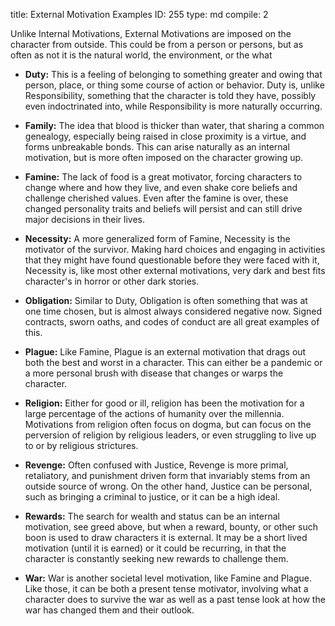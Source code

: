 title:          External Motivation Examples
ID:             255
type:           md
compile:        2


Unlike Internal Motivations, External Motivations are imposed on the character from outside. This could be from a person or persons, but as often as not it is the natural world, the environment, or the what

- **Duty:** This is a feeling of belonging to something greater and owing that person, place, or thing some course of action or behavior. Duty is, unlike Responsibility, something that the character is told they have, possibly even indoctrinated into, while Responsibility is more naturally occurring.

- **Family:** The idea that blood is thicker than water, that sharing a common genealogy, especially being raised in close proximity is a virtue, and forms unbreakable bonds. This can arise naturally as an internal motivation, but is more often imposed on the character growing up.

- **Famine:** The lack of food is a great motivator, forcing characters to change where and how they live, and even shake core beliefs and challenge cherished values. Even after the famine is over, these changed personality traits and beliefs will persist and can still drive major decisions in their lives.

- **Necessity:** A more generalized form of Famine, Necessity is the motivator of the survivor. Making hard choices and engaging in activities that they might have found questionable before they were faced with it, Necessity is, like most other external motivations, very dark and best fits character's in horror or other dark stories.

- **Obligation:** Similar to Duty, Obligation is often something that was at one time chosen, but is almost always considered negative now. Signed contracts, sworn oaths, and codes of conduct are all great examples of this.

- **Plague:** Like Famine, Plague is an external motivation that drags out both the best and worst in a character. This can either be a pandemic or a more personal brush with disease that changes or warps the character.

- **Religion:** Either for good or ill, religion has been the motivation for a large percentage of the actions of humanity over the millennia. Motivations from religion often focus on dogma, but can focus on the perversion of religion by religious leaders, or even struggling to live up to or by religious strictures.

- **Revenge:** Often confused with Justice, Revenge is more primal, retaliatory, and punishment driven form that invariably stems from an outside source of wrong. On the other hand, Justice can be personal, such as bringing a criminal to justice, or it can be a high ideal.

- **Rewards:** The search for wealth and status can be an internal motivation, see greed above, but when a reward, bounty, or other such boon is used to draw characters it is external. It may be a short lived motivation (until it is earned) or it could be recurring, in that the character is constantly seeking new rewards to challenge them.

- **War:** War is another societal level motivation, like Famine and Plague. Like those, it can be both a present tense motivator, involving what a character does to survive the war as well as a past tense look at how the war has changed them and their outlook.